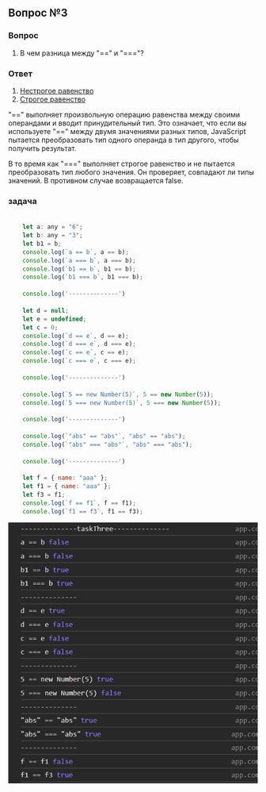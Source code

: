 ## Вопрос №3

### Вопрос

1) В чем разница между "==" и "==="?

### Ответ

1) [Нестрогое равенство](https://developer.mozilla.org/ru/docs/Web/JavaScript/Reference/Operators/Equality)
2) [Строгое равенство](https://developer.mozilla.org/ru/docs/Web/JavaScript/Reference/Operators/Strict_equality)

"==" выполняет произвольную операцию равенства между своими операндами и вводит принудительный тип.
Это означает, что если вы используете "==" между двумя значениями разных типов, JavaScript пытается преобразовать тип одного операнда в тип другого, чтобы получить результат.

В то время как "===" выполняет строгое равенство и не пытается преобразовать тип любого значения. Он проверяет, совпадают ли типы значений. В противном случае возвращается false.

### задача

```javascript

    let a: any = "6";
    let b: any = "3";
    let b1 = b;
    console.log(`a == b`, a == b);
    console.log(`a === b`, a === b);
    console.log(`b1 == b`, b1 == b);
    console.log(`b1 === b`, b1 === b);

    console.log('--------------')

    let d = null;
    let e = undefined;
    let c = 0;
    console.log(`d == e`, d == e);
    console.log(`d === e`, d === e);
    console.log(`c == e`, c == e);
    console.log(`c === e`, c === e);

    console.log('--------------')

    console.log(`5 == new Number(5)`, 5 == new Number(5));
    console.log(`5 === new Number(5)`, 5 === new Number(5));

    console.log('--------------')

    console.log(`"abs" == "abs"`, "abs" == "abs");
    console.log(`"abs" === "abs"`, "abs" === "abs");

    console.log('--------------')

    let f = { name: "aaa" };
    let f1 = { name: "aaa" };
    let f3 = f1;
    console.log(`f == f1`, f == f1);
    console.log(`f1 == f3`, f1 == f3);

```

![alt text](image-2.png)